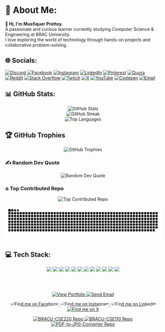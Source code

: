 <p align="center">
  <h1>💫 About Me:</h1>
  <strong>👋 Hi, I'm Musfiquer Prottoy.</strong><br>
  A passionate and curious learner currently studying Computer Science & Engineering at BRAC University.<br>
  I love exploring the world of technology through hands-on projects and collaborative problem-solving.
</p>


<p align="center">
  <h2> 🌐 Socials:</h2>
  <a href="https://discord.gg/musfiquerprottoy"><img src="https://img.shields.io/badge/Discord-%237289DA.svg?logo=discord&logoColor=white" alt="Discord"></a>
  <a href="https://facebook.com/musfiquer.prottoy.1"><img src="https://img.shields.io/badge/Facebook-%231877F2.svg?logo=Facebook&logoColor=white" alt="Facebook"></a>
  <a href="https://instagram.com/musfiquer_prottoy"><img src="https://img.shields.io/badge/Instagram-%23E4405F.svg?logo=Instagram&logoColor=white" alt="Instagram"></a>
  <a href="https://linkedin.com/in/musfiquer-prottoy"><img src="https://img.shields.io/badge/LinkedIn-%230077B5.svg?logo=linkedin&logoColor=white" alt="LinkedIn"></a>
  <a href="https://pinterest.com/Coming"><img src="https://img.shields.io/badge/Pinterest-%23E60023.svg?logo=Pinterest&logoColor=white" alt="Pinterest"></a>
  <a href="https://quora.com/profile/Musfiquer"><img src="https://img.shields.io/badge/Quora-%23B92B27.svg?logo=Quora&logoColor=white" alt="Quora"></a>
  <a href="https://reddit.com/user/Prottoy"><img src="https://img.shields.io/badge/Reddit-%23FF4500.svg?logo=Reddit&logoColor=white" alt="Reddit"></a>
  <a href="https://stackoverflow.com/users/Prottoy"><img src="https://img.shields.io/badge/-Stackoverflow-FE7A16?logo=stack-overflow&logoColor=white" alt="Stack Overflow"></a>
  <a href="https://twitch.tv/coming"><img src="https://img.shields.io/badge/Twitch-%239146FF.svg?logo=Twitch&logoColor=white" alt="Twitch"></a>
  <a href="https://x.com/MusfiquerR"><img src="https://img.shields.io/badge/X-black.svg?logo=X&logoColor=white" alt="X"></a>
  <a href="https://youtube.com/@Nai"><img src="https://img.shields.io/badge/YouTube-%23FF0000.svg?logo=YouTube&logoColor=white" alt="YouTube"></a>
  <a href="https://codepen.io/Comingsoon"><img src="https://img.shields.io/badge/Codepen-000000?logo=codepen&logoColor=white" alt="Codepen"></a>
  <a href="mailto:musfiquer36@gmail.com"><img src="https://img.shields.io/badge/Email-D14836?logo=gmail&logoColor=white" alt="Email"></a>
</p>

## 📊 GitHub Stats:
<p align="center">
  <img src="https://github-readme-stats.vercel.app/api?username=musfiquerprottoy&theme=tokyonight&hide_border=true&include_all_commits=true&count_private=false" alt="GitHub Stats" />
  <br/>
  <img src="https://nirzak-streak-stats.vercel.app/?user=musfiquerprottoy&theme=tokyonight&hide_border=true" alt="GitHub Streak" />
  <br/>
  <img src="https://github-readme-stats.vercel.app/api/top-langs/?username=musfiquerprottoy&theme=tokyonight&hide_border=true&include_all_commits=true&count_private=false&layout=compact" alt="Top Languages" />
</p>



## 🏆 GitHub Trophies
<p align="center">
  <img src="https://github-profile-trophy.vercel.app/?username=musfiquerprottoy&theme=radical&no-frame=true&no-bg=true&margin-w=4" alt="GitHub Trophies" />
</p>

### ✍️ Random Dev Quote
<p align="center">
  <img src="https://quotes-github-readme.vercel.app/api?type=horizontal&theme=radical" alt="Random Dev Quote" />
</p>

### 🔝 Top Contributed Repo
<p align="center">
  <img src="https://github-contributor-stats.vercel.app/api?username=musfiquerprottoy&limit=5&theme=dark&combine_all_yearly_contributions=true" alt="Top Contributed Repo" />
</p>

<p align="center">
  <img src="https://github.com/Platane/snk/raw/output/github-contribution-grid-snake.svg" alt="Contribution Snake Animation" />
</p>

## 💻 Tech Stack:
<p align="center">
  <img src="https://img.shields.io/badge/c-%2300599C.svg?style=for-the-badge&logo=c&logoColor=white"/>
  <img src="https://img.shields.io/badge/dart-%230175C2.svg?style=for-the-badge&logo=dart&logoColor=white"/>
  <img src="https://img.shields.io/badge/javascript-%23323330.svg?style=for-the-badge&logo=javascript&logoColor=%23F7DF1E"/>
  <img src="https://img.shields.io/badge/java-%23ED8B00.svg?style=for-the-badge&logo=openjdk&logoColor=white"/>
  <img src="https://img.shields.io/badge/python-3670A0?style=for-the-badge&logo=python&logoColor=ffdd54"/>
  <img src="https://img.shields.io/badge/mysql-4479A1.svg?style=for-the-badge&logo=mysql&logoColor=white"/>
  <img src="https://img.shields.io/badge/adobe-%23FF0000.svg?style=for-the-badge&logo=adobe&logoColor=white"/>
  <img src="https://img.shields.io/badge/blender-%23F5792A.svg?style=for-the-badge&logo=blender&logoColor=white"/>
  <img src="https://img.shields.io/badge/Canva-%2300C4CC.svg?style=for-the-badge&logo=Canva&logoColor=white"/>
  <img src="https://img.shields.io/badge/Matplotlib-%23ffffff.svg?style=for-the-badge&logo=Matplotlib&logoColor=black"/>
  <img src="https://img.shields.io/badge/node.js-6DA55F?style=for-the-badge&logo=node.js&logoColor=white"/>
  <img src="https://img.shields.io/badge/django-%23092E20.svg?style=for-the-badge&logo=django&logoColor=white"/>
</p>
<br></br>
<p align="center">
  <a href="https://your-portfolio-link.com">
    <img src="https://img.shields.io/badge/Portfolio-Visit-blue?style=for-the-badge" alt="View Portfolio">
  </a>
  <a href="mailto:musfiquer36@gmail.com">
    <img src="https://img.shields.io/badge/Email-Me-red?style=for-the-badge&logo=gmail" alt="Send Email">
  </a>
</p>

<p align="center">
  <!-- Facebook -->
  <a href="https://facebook.com/musfiquer.prottoy.1" target="_blank">
    <img src="https://img.icons8.com/color/48/000000/facebook-circled--v1.png" alt="Find me on Facebook" width="48" height="48" style="border-radius:50%;">
  </a>
  <!-- Instagram -->
  <a href="https://instagram.com/musfiquer_prottoy" target="_blank">
    <img src="https://img.icons8.com/fluency/48/000000/instagram-new.png" alt="Find me on Instagram" width="48" height="48" style="border-radius:50%;">
  </a>
  <!-- LinkedIn -->
  <a href="https://linkedin.com/in/musfiquer-prottoy" target="_blank">
    <img src="https://img.icons8.com/color/48/000000/linkedin-circled--v1.png" alt="Find me on LinkedIn" width="48" height="48" style="border-radius:50%;">
  </a>
  <!-- X (Twitter) -->
  <a href="https://x.com/musfiquerR" target="_blank">
    <img src="https://img.icons8.com/ios-filled/50/000000/x.png" alt="Find me on X" width="48" height="48">
  </a>
  </a>
</p>

<p align="center">
  <a href="https://github.com/musfiquerprottoy/BRACU-CSE220" target="_blank">
    <img src="https://img.shields.io/badge/BRACU--CSE220-181717?style=for-the-badge&logo=github&logoColor=white" alt="BRACU-CSE220 Repo" />
  </a>
  <a href="https://github.com/musfiquerprottoy/BRACU-CSE110" target="_blank">
    <img src="https://img.shields.io/badge/BRACU--CSE110-181717?style=for-the-badge&logo=github&logoColor=white" alt="BRACU-CSE110 Repo" />
  </a>
  <a href="https://github.com/musfiquerprottoy/PDF-to-JPG-Converter" target="_blank">
    <img src="https://img.shields.io/badge/PDF--to--JPG--Converter-181717?style=for-the-badge&logo=github&logoColor=white" alt="PDF-to-JPG-Converter Repo" />
  </a>
</p>
